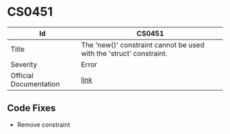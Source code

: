 # CS0451

| Id                     | CS0451                                                                 |
| ---------------------- | ---------------------------------------------------------------------- |
| Title                  | The 'new\(\)' constraint cannot be used with the 'struct' constraint\. |
| Severity               | Error                                                                  |
| Official Documentation | [link](http://docs.microsoft.com/en-us/dotnet/csharp/misc/cs0451)      |

## Code Fixes

* Remove constraint
